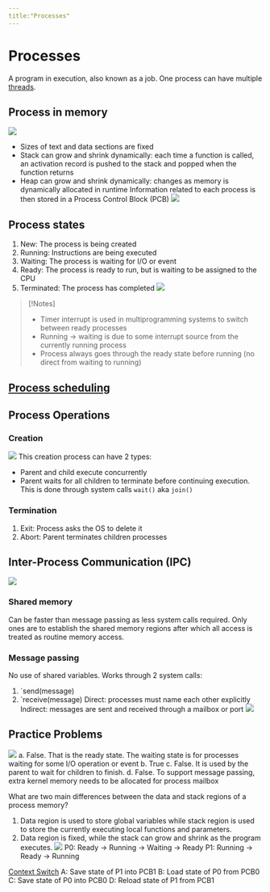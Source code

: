 ```yaml
---
title:"Processes"
---
```

# Processes
A program in execution, also known as a job. One process can have multiple [threads](Threads%20).
## Process in memory
![](https://i.imgur.com/DnW6ijk.png)
- Sizes of text and data sections are fixed
- Stack can grow and shrink dynamically: each time a function is called, an activation record is pushed to the stack and popped when the function returns
- Heap can grow and shrink dynamically: changes as memory is dynamically allocated in runtime
Information related to each process is then stored in a Process Control Block (PCB)
![](https://i.imgur.com/K8z95Jd.png)
## Process states
1. New: The process is being created 
2. Running: Instructions are being executed 
3. Waiting: The process is waiting for I/O or event 
4. Ready: The process is ready to run, but is waiting to be assigned to the CPU 
5. Terminated: The process has completed
![](https://i.imgur.com/p6tLvdK.png)
> [!Notes]
> - Timer interrupt is used in multiprogramming systems to switch between ready processes
> - Running -> waiting is due to some interrupt source from the currently running process
> - Process always goes through the ready state before running (no direct from waiting to running)
## [Process scheduling](Notes/Process%20scheduling.md)
## Process Operations
### Creation
![](https://i.imgur.com/Di9N9yE.png)
This creation process can have 2 types:
- Parent and child execute concurrently
- Parent waits for all children to terminate before continuing execution. This is done through system calls `wait()` aka `join()`
### Termination
1. Exit: Process asks the OS to delete it
2. Abort: Parent terminates children processes
## Inter-Process Communication (IPC)
![](https://i.imgur.com/sayPPYP.png)
### Shared memory
Can be faster than message passing as less system calls required. Only ones are to establish the shared memory regions after which all access is treated as routine memory access.
### Message passing
No use of shared variables. 
Works through 2 system calls:
1. `send(message) 
2. `receive(message)
Direct: processes must name each other explicitly 
Indirect: messages are sent and received through a mailbox or port 
![](https://i.imgur.com/OZdrt4M.png)
## Practice Problems
![](https://i.imgur.com/MROpdFs.png)
a. False. That is the ready state. The waiting state is for processes waiting for some I/O operation or event 
b. True
c. False. It is used by the parent to wait for children to finish.
d. False. To support message passing, extra kernel memory needs to be allocated for process mailbox

What are two main differences between the data and stack regions of a process memory?
1. Data region is used to store global variables while stack region is used to store the currently executing local functions and parameters.
2. Data region is fixed, while the stack can grow and shrink as the program executes.
![](https://i.imgur.com/ObBUEZ0.png)
P0: Ready -> Running -> Waiting -> Ready
P1: Running -> Ready -> Running

[Context Switch](Notes/Context%20Switch.md)
A: Save state of P1 into PCB1
B: Load state of P0 from PCB0
C: Save state of P0 into PCB0
D: Reload state of P1 from PCB1
